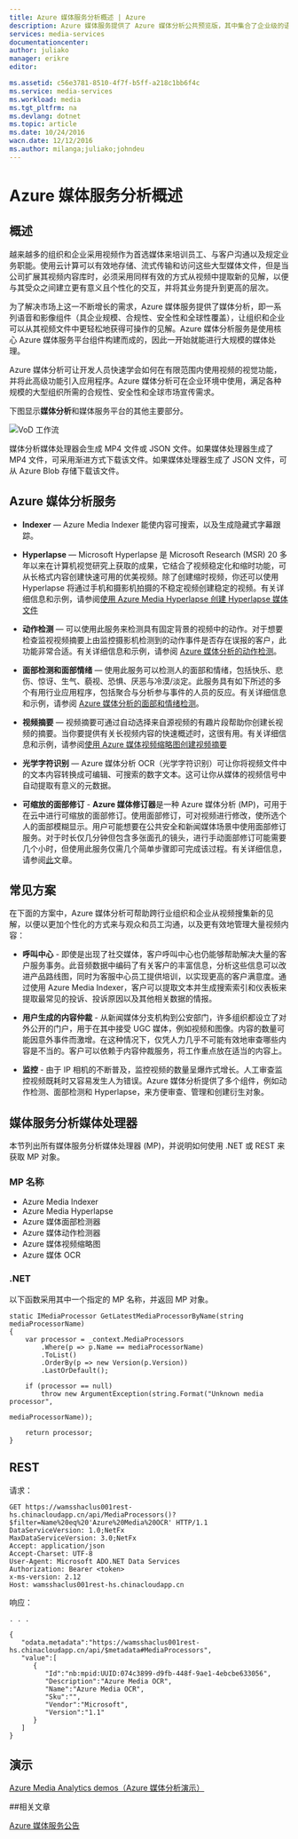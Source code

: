 ```yaml
---
title: Azure 媒体服务分析概述 | Azure
description: Azure 媒体服务提供了 Azure 媒体分析公共预览版，其中集合了企业级的语音和计算机视觉服务、合规性、安全性和全球市场宣传功能。Azure 媒体分析服务是使用核心 Azure 媒体服务平台组件构建而成的，因此一开始就能进行大规模的媒体处理。
services: media-services
documentationcenter: 
author: juliako
manager: erikre
editor: 

ms.assetid: c56e3781-8510-4f7f-b5ff-a218c1bb6f4c
ms.service: media-services
ms.workload: media
ms.tgt_pltfrm: na
ms.devlang: dotnet
ms.topic: article
ms.date: 10/24/2016
wacn.date: 12/12/2016
ms.author: milanga;juliako;johndeu
---
```


# Azure 媒体服务分析概述
## 概述
越来越多的组织和企业采用视频作为首选媒体来培训员工、与客户沟通以及规定业务职能。使用云计算可以有效地存储、流式传输和访问这些大型媒体文件，但是当公司扩展其视频内容库时，必须采用同样有效的方式从视频中提取新的见解，以便与其受众之间建立更有意义且个性化的交互，并将其业务提升到更高的层次。

为了解决市场上这一不断增长的需求，Azure 媒体服务提供了媒体分析，即一系列语音和影像组件（具企业规模、合规性、安全性和全球性覆盖），让组织和企业可以从其视频文件中更轻松地获得可操作的见解。Azure 媒体分析服务是使用核心 Azure 媒体服务平台组件构建而成的，因此一开始就能进行大规模的媒体处理。

Azure 媒体分析可让开发人员快速学会如何在有限范围内使用视频的视觉功能，并将此高级功能引入应用程序。Azure 媒体分析可在企业环境中使用，满足各种规模的大型组织所需的合规性、安全性和全球市场宣传需求。

下图显示**媒体分析**和媒体服务平台的其他主要部分。

![VoD 工作流](./media/media-services-video-on-demand-workflow/media-services-video-on-demand.png)

媒体分析媒体处理器会生成 MP4 文件或 JSON 文件。如果媒体处理器生成了 MP4 文件，可采用渐进方式下载该文件。如果媒体处理器生成了 JSON 文件，可从 Azure Blob 存储下载该文件。

## Azure 媒体分析服务

- **Indexer** — Azure Media Indexer 能使内容可搜索，以及生成隐藏式字幕跟踪。

- **Hyperlapse** — Microsoft Hyperlapse 是 Microsoft Research (MSR) 20 多年以来在计算机视觉研究上获取的成果，它结合了视频稳定化和缩时功能，可从长格式内容创建快速可用的优美视频。除了创建缩时视频，你还可以使用 Hyperlapse 将通过手机和摄影机拍摄的不稳定视频创建稳定的视频。有关详细信息和示例，请参阅[使用 Azure Media Hyperlapse 创建 Hyperlapse 媒体文件](./media-services-hyperlapse-content.md)

- **动作检测** — 可以使用此服务来检测具有固定背景的视频中的动作。对于想要检查监视视频摘要上由监控摄影机检测到的动作事件是否存在误报的客户，此功能非常合适。有关详细信息和示例，请参阅 [Azure 媒体分析的动作检测](./media-services-motion-detection.md)。

- **面部检测和面部情绪** — 使用此服务可以检测人的面部和情绪，包括快乐、悲伤、惊讶、生气、藐视、恐惧、厌恶与冷漠/淡定。此服务具有如下所述的多个有用行业应用程序，包括聚合与分析参与事件的人员的反应。有关详细信息和示例，请参阅 [Azure 媒体分析的面部和情绪检测](./media-services-face-and-emotion-detection.md)。

- **视频摘要** — 视频摘要可通过自动选择来自源视频的有趣片段帮助你创建长视频的摘要。当你要提供有关长视频内容的快速概述时，这很有用。有关详细信息和示例，请参阅[使用 Azure 媒体视频缩略图创建视频摘要](./media-services-video-summarization.md)

- **光学字符识别** — Azure 媒体分析 OCR（光学字符识别）可让你将视频文件中的文本内容转换成可编辑、可搜索的数字文本。这可让你从媒体的视频信号中自动提取有意义的元数据。

- **可缩放的面部修订** - **Azure 媒体修订器**是一种 Azure 媒体分析 (MP)，可用于在云中进行可缩放的面部修订。使用面部修订，可对视频进行修改，使所选个人的面部模糊显示。用户可能想要在公共安全和新闻媒体场景中使用面部修订服务。对于时长仅几分钟但包含多张面孔的镜头，进行手动面部修订可能需要几个小时，但使用此服务仅需几个简单步骤即可完成该过程。有关详细信息，请参阅[此](./media-services-face-redaction.md)文章。

## 常见方案
在下面的方案中，Azure 媒体分析可帮助跨行业组织和企业从视频搜集新的见解，以便以更加个性化的方式来与观众和员工沟通，以及更有效地管理大量视频内容：

- **呼叫中心** - 即使是出现了社交媒体，客户呼叫中心也仍能够帮助解决大量的客户服务事务。此音频数据中编码了有关客户的丰富信息，分析这些信息可以改进产品路线图，同时为客服中心员工提供培训，以实现更高的客户满意度。通过使用 Azure Media Indexer，客户可以提取文本并生成搜索索引和仪表板来提取最常见的投诉、投诉原因以及其他相关数据的情报。

- **用户生成的内容仲裁** - 从新闻媒体分支机构到公安部门，许多组织都设立了对外公开的门户，用于在其中接受 UGC 媒体，例如视频和图像。内容的数量可能因意外事件而激增。在这种情况下，仅凭人力几乎不可能有效地审查哪些内容是不当的。客户可以依赖于内容仲裁服务，将工作重点放在适当的内容上。

- **监控** - 由于 IP 相机的不断普及，监控视频的数量呈爆炸式增长。人工审查监控视频既耗时又容易发生人为错误。Azure 媒体分析提供了多个组件，例如动作检测、面部检测和 Hyperlapse，来方便审查、管理和创建衍生对象。

## 媒体服务分析媒体处理器 

本节列出所有媒体服务分析媒体处理器 (MP)，并说明如何使用 .NET 或 REST 来获取 MP 对象。

### MP 名称

- Azure Media Indexer
- Azure Media Hyperlapse
- Azure 媒体面部检测器
- Azure 媒体动作检测器
- Azure 媒体视频缩略图
- Azure 媒体 OCR

### .NET
以下函数采用其中一个指定的 MP 名称，并返回 MP 对象。

    static IMediaProcessor GetLatestMediaProcessorByName(string mediaProcessorName)
    {
        var processor = _context.MediaProcessors
            .Where(p => p.Name == mediaProcessorName)
            .ToList()
            .OrderBy(p => new Version(p.Version))
            .LastOrDefault();

        if (processor == null)
            throw new ArgumentException(string.Format("Unknown media processor",
                                                       mediaProcessorName));

        return processor;
    }

## REST
请求：

    GET https://wamsshaclus001rest-hs.chinacloudapp.cn/api/MediaProcessors()?$filter=Name%20eq%20'Azure%20Media%20OCR' HTTP/1.1
    DataServiceVersion: 1.0;NetFx
    MaxDataServiceVersion: 3.0;NetFx
    Accept: application/json
    Accept-Charset: UTF-8
    User-Agent: Microsoft ADO.NET Data Services
    Authorization: Bearer <token>
    x-ms-version: 2.12
    Host: wamsshaclus001rest-hs.chinacloudapp.cn

响应：

    . . .

    {  
       "odata.metadata":"https://wamsshaclus001rest-hs.chinacloudapp.cn/api/$metadata#MediaProcessors",
       "value":[  
          {  
             "Id":"nb:mpid:UUID:074c3899-d9fb-448f-9ae1-4ebcbe633056",
             "Description":"Azure Media OCR",
             "Name":"Azure Media OCR",
             "Sku":"",
             "Vendor":"Microsoft",
             "Version":"1.1"
          }
       ]
    }

## 演示
[Azure Media Analytics demos（Azure 媒体分析演示）](http://azuremedialabs.azurewebsites.net/demos/Analytics.html)

##相关文章

[Azure 媒体服务公告](https://azure.microsoft.com/blog/introducing-azure-media-analytics/)

<!-- Images -->

[overview]: ./media/media-services-video-on-demand-workflow/media-services-video-on-demand.png

<!---HONumber=Mooncake_1205_2016-->